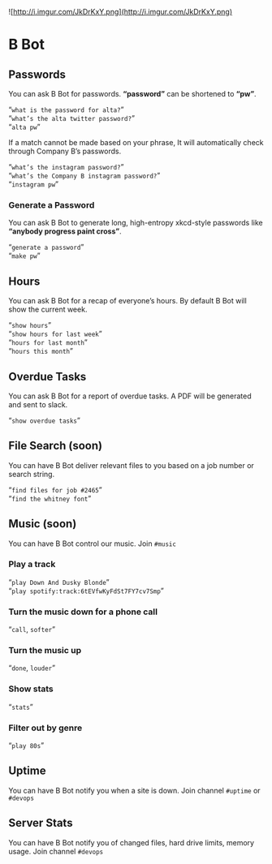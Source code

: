 
![http://i.imgur.com/JkDrKxY.png](http://i.imgur.com/JkDrKxY.png)  
# B Bot

## Passwords
You can ask B Bot for passwords. **“password”** can be shortened to **“pw”**.

“`what is the password for alta?`”  
“`what’s the alta twitter password?`”  
“`alta pw`”  

If a match cannot be made based on your phrase, It will automatically check through Company B’s passwords.

“`what’s the instagram password?`”  
“`what’s the Company B instagram password?`”  
“`instagram pw`”  

### Generate a Password
You can ask B Bot to generate long, high-entropy xkcd-style passwords like **“anybody progress paint cross”**.

“`generate a password`”  
“`make pw`”  

## Hours
You can ask B Bot for a recap of everyone’s hours. By default B Bot will show the current week.

“`show hours`”  
“`show hours for last week`”  
“`hours for last month`”  
“`hours this month`”  

## Overdue Tasks
You can ask B Bot for a report of overdue tasks. A PDF will be generated and sent to slack.

“`show overdue tasks`”  

## File Search (soon)
You can have B Bot deliver relevant files to you based on a job number or search string.

“`find files for job #2465`”  
“`find the whitney font`”  

## Music (soon)
You can have B Bot control our music. Join `#music`

### Play a track
“`play Down And Dusky Blonde`”  
“`play spotify:track:6tEVfwKyFdSt7FY7cv7Smp`”  

### Turn the music down for a phone call
“`call`, `softer`” 

### Turn the music up
“`done`, `louder`” 

### Show stats
“`stats`” 

### Filter out by genre
“`play 80s`” 


## Uptime
You can have B Bot notify you when a site is down. Join channel `#uptime` or `#devops`

## Server Stats
You can have B Bot notify you of changed files, hard drive limits, memory usage. Join channel `#devops`

